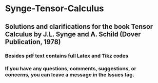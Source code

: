 # Synge-Tensor-Calculus
## Solutions and clarifications for the book Tensor Calculus by J.L. Synge and A. Schild (Dover Publication, 1978)
### Besides pdf text contains full Latex and Tikz codes
### If you have any questions, comments, suggestions, or concerns, you can leave a message in the Issues tag.


